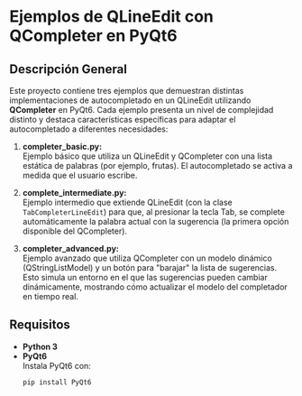 # Ejemplos de QLineEdit con QCompleter en PyQt6

## Descripción General

Este proyecto contiene tres ejemplos que demuestran distintas implementaciones de autocompletado en un QLineEdit utilizando **QCompleter** en PyQt6. Cada ejemplo presenta un nivel de complejidad distinto y destaca características específicas para adaptar el autocompletado a diferentes necesidades:

1. **completer_basic.py:**  
   Ejemplo básico que utiliza un QLineEdit y QCompleter con una lista estática de palabras (por ejemplo, frutas). El autocompletado se activa a medida que el usuario escribe.

2. **complete_intermediate.py:**  
   Ejemplo intermedio que extiende QLineEdit (con la clase `TabCompleterLineEdit`) para que, al presionar la tecla Tab, se complete automáticamente la palabra actual con la sugerencia (la primera opción disponible del QCompleter).

3. **completer_advanced.py:**  
   Ejemplo avanzado que utiliza QCompleter con un modelo dinámico (QStringListModel) y un botón para "barajar" la lista de sugerencias. Esto simula un entorno en el que las sugerencias pueden cambiar dinámicamente, mostrando cómo actualizar el modelo del completador en tiempo real.

## Requisitos

- **Python 3**
- **PyQt6**  
  Instala PyQt6 con:
  ```bash
  pip install PyQt6
